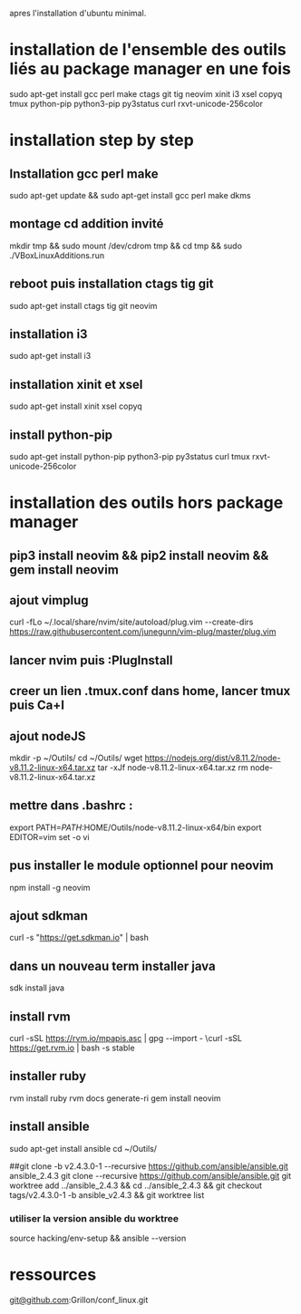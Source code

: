 apres l'installation d'ubuntu minimal.

# installation de l'ensemble des outils liés au package manager en une fois

sudo apt-get install gcc perl make ctags git tig neovim xinit i3 xsel copyq tmux python-pip python3-pip py3status curl rxvt-unicode-256color

# installation step by step

## Installation gcc perl make
sudo apt-get update && sudo apt-get install gcc perl make dkms

## montage cd addition invité
mkdir tmp && sudo mount /dev/cdrom tmp && cd tmp && sudo ./VBoxLinuxAdditions.run

## reboot puis installation ctags tig git
sudo apt-get install ctags tig git neovim

## installation i3
sudo apt-get install i3

## installation xinit et xsel
sudo apt-get install xinit xsel copyq

## install python-pip
sudo apt-get install python-pip python3-pip py3status curl tmux rxvt-unicode-256color

# installation des outils hors package manager

## pip3 install neovim && pip2 install neovim && gem install neovim 

## ajout vimplug
curl -fLo ~/.local/share/nvim/site/autoload/plug.vim --create-dirs \
    https://raw.githubusercontent.com/junegunn/vim-plug/master/plug.vim
	
## lancer nvim puis :PlugInstall

## creer un lien .tmux.conf dans home, lancer tmux puis Ca+I


## ajout nodeJS
mkdir -p ~/Outils/
cd ~/Outils/
wget https://nodejs.org/dist/v8.11.2/node-v8.11.2-linux-x64.tar.xz
tar -xJf node-v8.11.2-linux-x64.tar.xz
rm node-v8.11.2-linux-x64.tar.xz
## mettre dans .bashrc : 
export PATH=$PATH:$HOME/Outils/node-v8.11.2-linux-x64/bin
export EDITOR=vim
set -o vi

## pus installer le module optionnel pour neovim
npm install -g neovim

## ajout sdkman
curl -s "https://get.sdkman.io" | bash

## dans un nouveau term installer java
sdk install java
 
## install rvm
curl -sSL https://rvm.io/mpapis.asc | gpg --import -
\curl -sSL https://get.rvm.io | bash -s stable

## installer ruby 
rvm install ruby
rvm docs generate-ri
gem install neovim

## install ansible
sudo apt-get install ansible
cd ~/Outils/

##git clone -b v2.4.3.0-1 --recursive https://github.com/ansible/ansible.git ansible_2.4.3
git clone --recursive https://github.com/ansible/ansible.git
git worktree add ../ansible_2.4.3 && cd ../ansible_2.4.3 && git checkout tags/v2.4.3.0-1 -b ansible_v2.4.3 && git worktree list

### utiliser la version ansible du worktree
source hacking/env-setup && ansible --version

# ressources
git@github.com:Grillon/conf_linux.git
